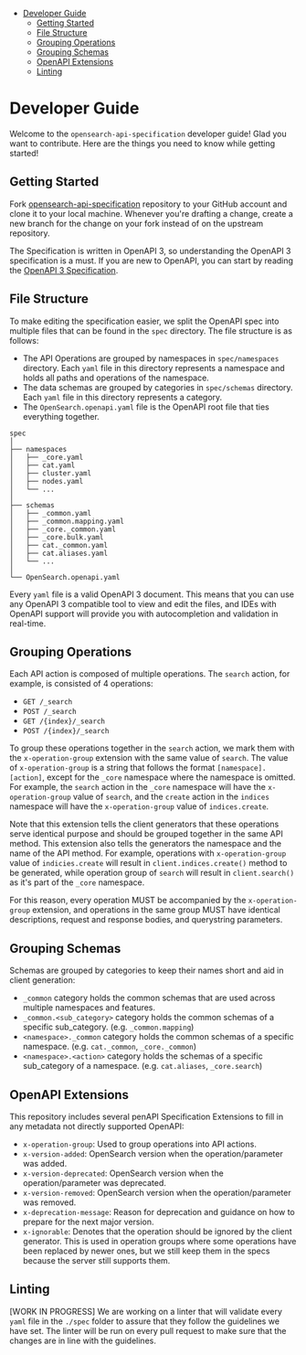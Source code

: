 - [Developer Guide](#developer-guide)
  - [Getting Started](#getting-started)
  - [File Structure](#file-structure)
  - [Grouping Operations](#grouping-operations)
  - [Grouping Schemas](#grouping-schemas)
  - [OpenAPI Extensions](#openapi-extensions)
  - [Linting](#linting)

# Developer Guide
Welcome to the ```opensearch-api-specification``` developer guide! Glad you want to contribute. Here are the things you need to know while getting started!

## Getting Started

Fork [opensearch-api-specification](https://github.com/opensearch-project/opensearch-api-specification) repository to your GitHub account and clone it to your local machine.  Whenever you're drafting a change, create a new branch for the change on your fork instead of on the upstream repository.

The Specification is written in OpenAPI 3, so understanding the OpenAPI 3 specification is a must. If you are new to OpenAPI, you can start by reading the [OpenAPI 3 Specification](https://swagger.io/specification/).

## File Structure
To make editing the specification easier, we split the OpenAPI spec into multiple files that can be found in the `spec` directory. The file structure is as follows:
- The API Operations are grouped by namespaces in `spec/namespaces` directory. Each `yaml` file in this directory represents a namespace and holds all paths and operations of the namespace.
- The data schemas are grouped by categories in `spec/schemas` directory. Each `yaml` file in this directory represents a category.
- The `OpenSearch.openapi.yaml` file is the OpenAPI root file that ties everything together.

```
spec
│
├── namespaces
│   ├── _core.yaml
│   ├── cat.yaml
│   ├── cluster.yaml
│   ├── nodes.yaml
│   └── ...
│
├── schemas
│   ├── _common.yaml
│   ├── _common.mapping.yaml
│   ├── _core._common.yaml
│   ├── _core.bulk.yaml
│   ├── cat._common.yaml
│   ├── cat.aliases.yaml
│   └── ...
│
└── OpenSearch.openapi.yaml
```
Every `yaml` file is a valid OpenAPI 3 document. This means that you can use any OpenAPI 3 compatible tool to view and edit the files, and IDEs with OpenAPI support will provide you with autocompletion and validation in real-time.

## Grouping Operations

Each API action is composed of multiple operations. The `search` action, for example, is consisted of 4 operations:
- `GET /_search`
- `POST /_search`
- `GET /{index}/_search`
- `POST /{index}/_search`

To group these operations together in the `search` action, we mark them with the `x-operation-group` extension with the same value of `search`. The value of `x-operation-group` is a string that follows the format `[namespace].[action]`, except for the `_core` namespace where the namespace is omitted. For example, the `search` action in the `_core` namespace will have the `x-operation-group` value of `search`, and the `create` action in the `indices` namespace will have the `x-operation-group` value of `indices.create`.

Note that this extension tells the client generators that these operations serve identical purpose and should be grouped together in the same API method. This extension also tells the generators the namespace and the name of the API method. For example, operations with `x-operation-group` value of `indicies.create` will result in `client.indices.create()` method to be generated, while operation group of `search` will result in `client.search()` as it's part of the `_core` namespace.

For this reason, every operation MUST be accompanied by the `x-operation-group` extension, and operations in the same group MUST have identical descriptions, request and response bodies, and querystring parameters.

## Grouping Schemas

Schemas are  grouped by categories to keep their names short and aid in client generation:
- `_common` category holds the common schemas that are used across multiple namespaces and features.
- `_common.<sub_category>` category holds the common schemas of a specific sub_category. (e.g. `_common.mapping`)
- `<namespace>._common` category holds the common schemas of a specific namespace. (e.g. `cat._common`, `_core._common`)
- `<namespace>.<action>` category holds the schemas of a specific sub_category of a namespace. (e.g. `cat.aliases`, `_core.search`)

## OpenAPI Extensions

This repository includes several penAPI Specification Extensions to fill in any metadata not directly supported OpenAPI:
- `x-operation-group`: Used to group operations into API actions.
- `x-version-added`: OpenSearch version when the operation/parameter was added.
- `x-version-deprecated`: OpenSearch version when the operation/parameter was deprecated.
- `x-version-removed`: OpenSearch version when the operation/parameter was removed.
- `x-deprecation-message`: Reason for deprecation and guidance on how to prepare for the next major version.
- `x-ignorable`: Denotes that the operation should be ignored by the client generator. This is used in operation groups where some operations have been replaced by newer ones, but we still keep them in the specs because the server still supports them.

## Linting
[WORK IN PROGRESS]
We are working on a linter that will validate every `yaml` file in the `./spec` folder to assure that they follow the guidelines we have set. The linter will be run on every pull request to make sure that the changes are in line with the guidelines.
